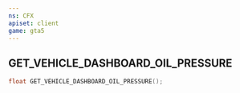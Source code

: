 ```yaml
---
ns: CFX
apiset: client
game: gta5
---
```

## GET_VEHICLE_DASHBOARD_OIL_PRESSURE

```c
float GET_VEHICLE_DASHBOARD_OIL_PRESSURE();
```